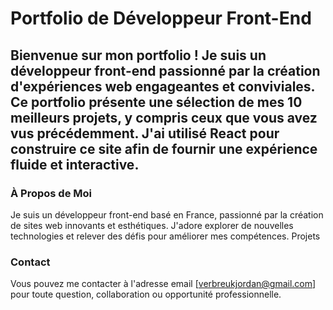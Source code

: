 <h1>Portfolio de Développeur Front-End</h1>

<h2>Bienvenue sur mon portfolio ! Je suis un développeur front-end passionné par la création d'expériences web engageantes et conviviales. Ce portfolio présente une sélection de mes 10 meilleurs projets, y compris ceux que vous avez vus précédemment. J'ai utilisé React pour construire ce site afin de fournir une expérience fluide et interactive.</h2>

<h3>À Propos de Moi</h3>

Je suis un développeur front-end basé en France, passionné par la création de sites web innovants et esthétiques. J'adore explorer de nouvelles technologies et relever des défis pour améliorer mes compétences.
Projets

<h3>Contact</h3>

Vous pouvez me contacter à l'adresse email [verbreukjordan@gmail.com] pour toute question, collaboration ou opportunité professionnelle.
